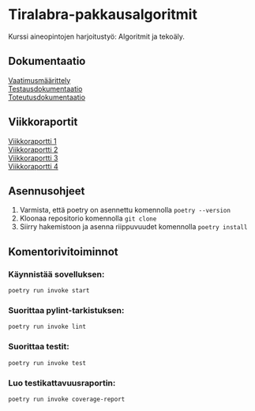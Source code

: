 # Tiralabra-pakkausalgoritmit

Kurssi aineopintojen harjoitustyö: Algoritmit ja tekoäly.

## Dokumentaatio
[Vaatimusmäärittely](https://github.com/xelmas/Tiralabra-pakkausalgoritmit/blob/main/documentation/specification.md) \
[Testausdokumentaatio](https://github.com/xelmas/Tiralabra-pakkausalgoritmit/blob/main/documentation/testing.md) \
[Toteutusdokumentaatio](https://github.com/xelmas/Tiralabra-pakkausalgoritmit/blob/main/documentation/implementation.md)

## Viikkoraportit
[Viikkoraportti 1](https://github.com/xelmas/Tiralabra-pakkausalgoritmit/blob/main/documentation/weeklyreports/weeklyreport1.md) \
[Viikkoraportti 2](https://github.com/xelmas/Tiralabra-pakkausalgoritmit/blob/main/documentation/weeklyreports/weeklyreport2.md) \
[Viikkoraportti 3](https://github.com/xelmas/Tiralabra-pakkausalgoritmit/blob/main/documentation/weeklyreports/weeklyreport3.md) \
[Viikkoraportti 4](https://github.com/xelmas/Tiralabra-pakkausalgoritmit/blob/main/documentation/weeklyreports/weeklyreport4.md) 

## Asennusohjeet
1. Varmista, että poetry on asennettu komennolla ```poetry --version```
2. Kloonaa repositorio komennolla ```git clone```
3. Siirry hakemistoon ja asenna riippuvuudet komennolla ```poetry install```

## Komentorivitoiminnot

### Käynnistää sovelluksen:
```
poetry run invoke start
```

### Suorittaa pylint-tarkistuksen:
```
poetry run invoke lint
```

### Suorittaa testit:
```
poetry run invoke test
```

### Luo testikattavuusraportin:
```
poetry run invoke coverage-report
```
